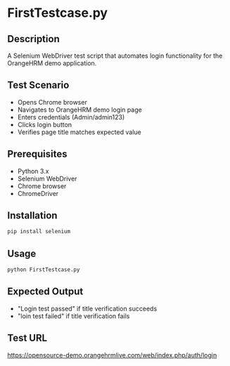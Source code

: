 # FirstTestcase.py

## Description
A Selenium WebDriver test script that automates login functionality for the OrangeHRM demo application.

## Test Scenario
- Opens Chrome browser
- Navigates to OrangeHRM demo login page
- Enters credentials (Admin/admin123)
- Clicks login button
- Verifies page title matches expected value

## Prerequisites
- Python 3.x
- Selenium WebDriver
- Chrome browser
- ChromeDriver

## Installation
```bash
pip install selenium
```

## Usage
```bash
python FirstTestcase.py
```

## Expected Output
- "Login test passed" if title verification succeeds
- "loin test failed" if title verification fails

## Test URL
https://opensource-demo.orangehrmlive.com/web/index.php/auth/login